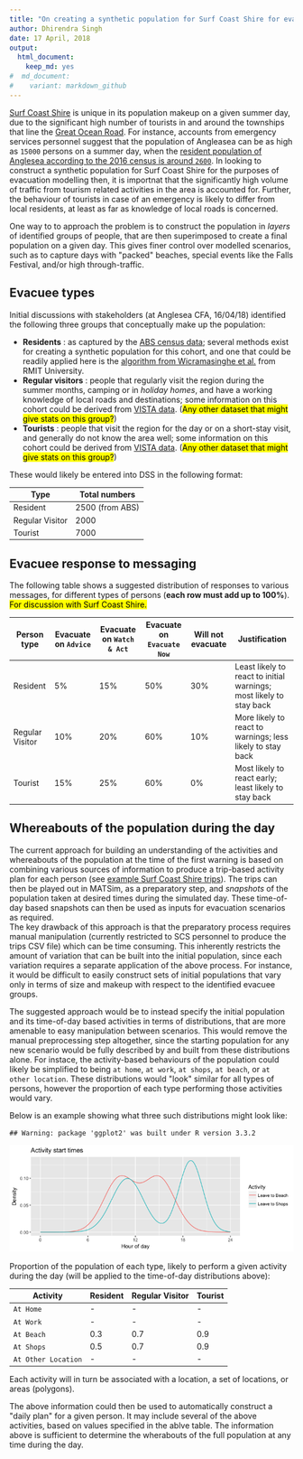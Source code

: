 ```yaml
---
title: "On creating a synthetic population for Surf Coast Shire for evacuation modelling"
author: Dhirendra Singh
date: 17 April, 2018
output:
  html_document:
    keep_md: yes
#  md_document:
#    variant: markdown_github
---
```


[Surf Coast Shire](https://www.openstreetmap.org/relation/3290432) is unique in its population makeup on a given summer day, due to the significant high number of tourists in and around the townships that line the [Great Ocean Road](https://www.openstreetmap.org/relation/6592912). For instance, accounts from emergency services personnel suggest that the population of Angleasea can be as high as `15000` persons on a summer day, when the [resident population of Anglesea according to the 2016 census is around `2600`](http://www.censusdata.abs.gov.au/census_services/getproduct/census/2016/quickstat/SSC20045).  In looking to construct a synthetic population for Surf Coast Shire for the purposes of evacuation modelling then, it is importnat that the significantly high volume of traffic from tourism related activities in the area is accounted for. Further, the behaviour of tourists in case of an emergency is likely to differ from local residents, at least as far as knowledge of local roads is concerned.

One way to to approach the problem is to construct the population in *layers* of identified groups of people, that are then superimposed to create a final population on a given day. This gives finer control over modelled scenarios, such as to capture days with "packed" beaches, special events like the Falls Festival, and/or high through-traffic. 

## Evacuee types

Initial discussions with stakeholders (at Anglesea CFA, 16/04/18) identified the following three groups that conceptually make up the population:

* **Residents** : as captured by the [ABS census data](http://www.censusdata.abs.gov.au/census_services/getproduct/census/2016/quickstat/LGA26490); several methods exist for creating a synthetic population for this cohort, and one that could be readily applied here is the [algorithm from Wicramasinghe et al.](https://github.com/agentsoz/synthetic-population) from RMIT University. 
* **Regular visitors** : people that regularly visit the region during the summer months, camping or in *holiday homes*, and have a working knowledge of local roads and destinations; some information on this cohort could be derived from [VISTA data](https://transport.vic.gov.au/data-and-research/vista/). (<mark>Any other dataset that might give stats on this group?</mark>)
* **Tourists** : people that visit the region for the day or on a short-stay visit, and generally do not know the area well; some information on this cohort could be derived from [VISTA data](https://transport.vic.gov.au/data-and-research/vista/). (<mark>Any other dataset that might give stats on this group?</mark>)

These would likely be entered into DSS in the following format:

Type | Total numbers
----- | -----
Resident | 2500 (from ABS)
Regular Visitor | 2000
Tourist | 7000


## Evacuee response to messaging

The following table shows a suggested distribution of responses to various messages, for different types of persons (**each row must add up to 100%**). <mark>For discussion with Surf Coast Shire.</mark>

Person type | Evacuate on `Advice` | Evacuate on `Watch & Act` | Evacuate on `Evacuate Now` | Will not evacuate | Justification 
--------------|---------|---------|---------|---------|--------------------------------------------
Resident | 5% | 15% | 50% | 30% | Least likely to react to initial warnings; most likely to stay back 
Regular Visitor | 10% | 20% | 60% | 10% | More likely to react to warnings; less likely to stay back 
Tourist | 15% | 25% | 60% | 0% | Most likely to react early; least likely to stay back 

## Whereabouts of the population during the day

The current approach for building an understanding of the activities and whereabouts of the population at the time of the first warning is based on combining various sources of information to produce a trip-based activity plan for each person (see [example Surf Coast Shire trips](../from-scsc-201804/analysis-data-from-scsc-201804.html)). The trips can then be played out in MATSim, as a preparatory step, and *snapshots* of the population taken at desired times during the simulated day. These time-of-day based snapshots can then be used as inputs for evacuation scenarios as required.  
The key drawback of this approach is that the preparatory process requires manual manipulation (currently restricted to SCS personnel to produce the trips CSV file) which can be time consuming. This inherently restricts the amount of variation that can be built into the initial population, since each variation requires a separate application of the above process. For instance, it would be difficult to easily construct sets of initial populations that vary only in terms of size and makeup with respect to the identified evacuee groups.

The suggested approach would be to instead specify the initial population and its time-of-day based activities in terms of distributions, that are more amenable to easy manipulation between scenarios. This would remove the manual preprocessing step altogether, since the starting population for any new scenario would be fully described by and built from these distributions alone. For instace, the activity-based behaviours of the population could likely be simplified to being `at home`, `at work`, `at shops`, `at beach`, or `at other location`. These distributions would "look" similar for all types of persons, however the proportion of each type performing those activities would vary. 

Below is an example showing what three such distributions might look like:



```
## Warning: package 'ggplot2' was built under R version 3.3.2
```

![](synthetic-population_files/figure-html/unnamed-chunk-1-1.png)<!-- -->

Proportion of the population of each type, likely to perform a given activity during the day (will be applied to the time-of-day distributions above):

Activity | Resident | Regular Visitor | Tourist
----- | ----- | ----- | -----
`At Home` | - | - | -
`At Work` | - | - | - 
`At Beach` | 0.3 | 0.7 | 0.9 
`At Shops` | 0.5 | 0.7 | 0.9 
`At Other Location` | - | - | - 

Each activity will in turn be associated with a location, a set of locations, or areas (polygons).

The above information could then be used to automatically construct a "daily plan" for a given person. It may include several of the above activities, based on values specified in the ablve table. The information above is sufficient to determine the wherabouts of the full population at any time during the day.




